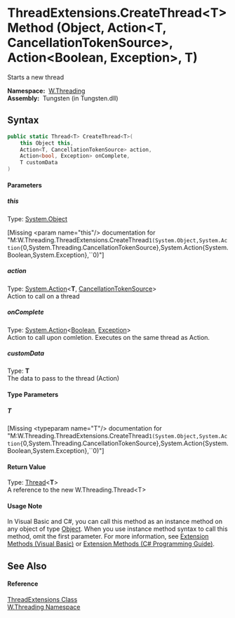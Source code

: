 ThreadExtensions.CreateThread&lt;T> Method (Object, Action&lt;T, CancellationTokenSource>, Action&lt;Boolean, Exception>, T)
============================================================================================================================
  Starts a new thread

  **Namespace:**  [W.Threading][1]  
  **Assembly:**  Tungsten (in Tungsten.dll)

Syntax
------

```csharp
public static Thread<T> CreateThread<T>(
	this Object this,
	Action<T, CancellationTokenSource> action,
	Action<bool, Exception> onComplete,
	T customData
)

```

#### Parameters

##### *this*
Type: [System.Object][2]  

[Missing &lt;param name="this"/> documentation for "M:W.Threading.ThreadExtensions.CreateThread``1(System.Object,System.Action{``0,System.Threading.CancellationTokenSource},System.Action{System.Boolean,System.Exception},``0)"]


##### *action*
Type: [System.Action][3]&lt;**T**, [CancellationTokenSource][4]>  
Action to call on a thread

##### *onComplete*
Type: [System.Action][3]&lt;[Boolean][5], [Exception][6]>  
Action to call upon comletion. Executes on the same thread as Action.

##### *customData*
Type: **T**  
The data to pass to the thread (Action)

#### Type Parameters

##### *T*

[Missing &lt;typeparam name="T"/> documentation for "M:W.Threading.ThreadExtensions.CreateThread``1(System.Object,System.Action{``0,System.Threading.CancellationTokenSource},System.Action{System.Boolean,System.Exception},``0)"]


#### Return Value
Type: [Thread][7]&lt;**T**>  
A reference to the new W.Threading.Thread&lt;T>
#### Usage Note
In Visual Basic and C#, you can call this method as an instance method on any object of type [Object][2]. When you use instance method syntax to call this method, omit the first parameter. For more information, see [Extension Methods (Visual Basic)][8] or [Extension Methods (C# Programming Guide)][9].

See Also
--------

#### Reference
[ThreadExtensions Class][10]  
[W.Threading Namespace][1]  

[1]: ../README.md
[2]: http://msdn.microsoft.com/en-us/library/e5kfa45b
[3]: http://msdn.microsoft.com/en-us/library/bb549311
[4]: http://msdn.microsoft.com/en-us/library/dd321629
[5]: http://msdn.microsoft.com/en-us/library/a28wyd50
[6]: http://msdn.microsoft.com/en-us/library/c18k6c59
[7]: ../Thread_1/README.md
[8]: http://msdn.microsoft.com/en-us/library/bb384936.aspx
[9]: http://msdn.microsoft.com/en-us/library/bb383977.aspx
[10]: README.md
[11]: ../../_icons/Help.png